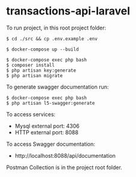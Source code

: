 # transactions-api-laravel

To run project, in this root project folder:

` $ cd ./src && cp .env.example .env
`

` $ docker-compose up --build
`

```` 
$ docker-compose exec php bash
$ composer install
$ php artisan key:generate
$ php artisan migrate
````

To generate swagger documentation run:

```
$ docker-compose exec php bash
$ php artisan l5-swagger:generate
```

To access services:

- Mysql external port: 4306
- HTTP external port: 8088

To access Swagger documentation: 
- http://localhost:8088/api/documentation

Postman Collection is in the project root folder.